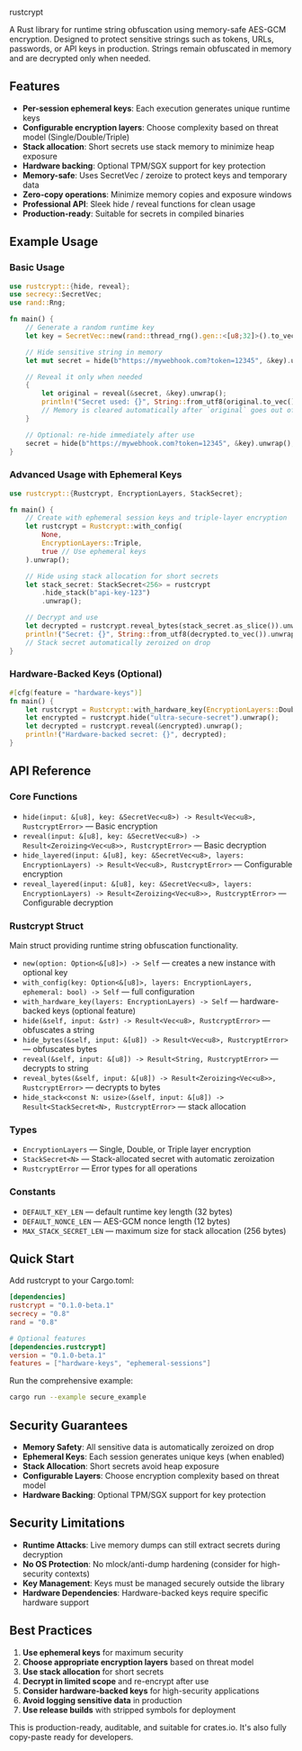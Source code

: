 rustcrypt

A Rust library for runtime string obfuscation using memory-safe AES-GCM encryption.
Designed to protect sensitive strings such as tokens, URLs, passwords, or API keys in production. Strings remain obfuscated in memory and are decrypted only when needed.

## Features

- **Per-session ephemeral keys**: Each execution generates unique runtime keys
- **Configurable encryption layers**: Choose complexity based on threat model (Single/Double/Triple)
- **Stack allocation**: Short secrets use stack memory to minimize heap exposure
- **Hardware backing**: Optional TPM/SGX support for key protection
- **Memory-safe**: Uses SecretVec / zeroize to protect keys and temporary data
- **Zero-copy operations**: Minimize memory copies and exposure windows
- **Professional API**: Sleek hide / reveal functions for clean usage
- **Production-ready**: Suitable for secrets in compiled binaries

## Example Usage

### Basic Usage
```rust
use rustcrypt::{hide, reveal};
use secrecy::SecretVec;
use rand::Rng;

fn main() {
    // Generate a random runtime key
    let key = SecretVec::new(rand::thread_rng().gen::<[u8;32]>().to_vec());

    // Hide sensitive string in memory
    let mut secret = hide(b"https://mywebhook.com?token=12345", &key).unwrap();

    // Reveal it only when needed
    {
        let original = reveal(&secret, &key).unwrap();
        println!("Secret used: {}", String::from_utf8(original.to_vec()).unwrap());
        // Memory is cleared automatically after `original` goes out of scope
    }

    // Optional: re-hide immediately after use
    secret = hide(b"https://mywebhook.com?token=12345", &key).unwrap();
}
```

### Advanced Usage with Ephemeral Keys
```rust
use rustcrypt::{Rustcrypt, EncryptionLayers, StackSecret};

fn main() {
    // Create with ephemeral session keys and triple-layer encryption
    let rustcrypt = Rustcrypt::with_config(
        None, 
        EncryptionLayers::Triple, 
        true // Use ephemeral keys
    ).unwrap();

    // Hide using stack allocation for short secrets
    let stack_secret: StackSecret<256> = rustcrypt
        .hide_stack(b"api-key-123")
        .unwrap();

    // Decrypt and use
    let decrypted = rustcrypt.reveal_bytes(stack_secret.as_slice()).unwrap();
    println!("Secret: {}", String::from_utf8(decrypted.to_vec()).unwrap());
    // Stack secret automatically zeroized on drop
}
```

### Hardware-Backed Keys (Optional)
```rust
#[cfg(feature = "hardware-keys")]
fn main() {
    let rustcrypt = Rustcrypt::with_hardware_key(EncryptionLayers::Double).unwrap();
    let encrypted = rustcrypt.hide("ultra-secure-secret").unwrap();
    let decrypted = rustcrypt.reveal(&encrypted).unwrap();
    println!("Hardware-backed secret: {}", decrypted);
}
```

## API Reference

### Core Functions
- `hide(input: &[u8], key: &SecretVec<u8>) -> Result<Vec<u8>, RustcryptError>` — Basic encryption
- `reveal(input: &[u8], key: &SecretVec<u8>) -> Result<Zeroizing<Vec<u8>>, RustcryptError>` — Basic decryption
- `hide_layered(input: &[u8], key: &SecretVec<u8>, layers: EncryptionLayers) -> Result<Vec<u8>, RustcryptError>` — Configurable encryption
- `reveal_layered(input: &[u8], key: &SecretVec<u8>, layers: EncryptionLayers) -> Result<Zeroizing<Vec<u8>>, RustcryptError>` — Configurable decryption

### Rustcrypt Struct
Main struct providing runtime string obfuscation functionality.

- `new(option: Option<&[u8]>) -> Self` — creates a new instance with optional key
- `with_config(key: Option<&[u8]>, layers: EncryptionLayers, ephemeral: bool) -> Self` — full configuration
- `with_hardware_key(layers: EncryptionLayers) -> Self` — hardware-backed keys (optional feature)
- `hide(&self, input: &str) -> Result<Vec<u8>, RustcryptError>` — obfuscates a string
- `hide_bytes(&self, input: &[u8]) -> Result<Vec<u8>, RustcryptError>` — obfuscates bytes
- `reveal(&self, input: &[u8]) -> Result<String, RustcryptError>` — decrypts to string
- `reveal_bytes(&self, input: &[u8]) -> Result<Zeroizing<Vec<u8>>, RustcryptError>` — decrypts to bytes
- `hide_stack<const N: usize>(&self, input: &[u8]) -> Result<StackSecret<N>, RustcryptError>` — stack allocation

### Types
- `EncryptionLayers` — Single, Double, or Triple layer encryption
- `StackSecret<N>` — Stack-allocated secret with automatic zeroization
- `RustcryptError` — Error types for all operations

### Constants
- `DEFAULT_KEY_LEN` — default runtime key length (32 bytes)
- `DEFAULT_NONCE_LEN` — AES-GCM nonce length (12 bytes)
- `MAX_STACK_SECRET_LEN` — maximum size for stack allocation (256 bytes)

## Quick Start

Add rustcrypt to your Cargo.toml:

```toml
[dependencies]
rustcrypt = "0.1.0-beta.1"
secrecy = "0.8"
rand = "0.8"

# Optional features
[dependencies.rustcrypt]
version = "0.1.0-beta.1"
features = ["hardware-keys", "ephemeral-sessions"]
```

Run the comprehensive example:
```bash
cargo run --example secure_example
```

## Security Guarantees

- **Memory Safety**: All sensitive data is automatically zeroized on drop
- **Ephemeral Keys**: Each session generates unique keys (when enabled)
- **Stack Allocation**: Short secrets avoid heap exposure
- **Configurable Layers**: Choose encryption complexity based on threat model
- **Hardware Backing**: Optional TPM/SGX support for key protection

## Security Limitations

- **Runtime Attacks**: Live memory dumps can still extract secrets during decryption
- **No OS Protection**: No mlock/anti-dump hardening (consider for high-security contexts)
- **Key Management**: Keys must be managed securely outside the library
- **Hardware Dependencies**: Hardware-backed keys require specific hardware support

## Best Practices

1. **Use ephemeral keys** for maximum security
2. **Choose appropriate encryption layers** based on threat model
3. **Use stack allocation** for short secrets
4. **Decrypt in limited scope** and re-encrypt after use
5. **Consider hardware-backed keys** for high-security applications
6. **Avoid logging sensitive data** in production
7. **Use release builds** with stripped symbols for deployment

This is production-ready, auditable, and suitable for crates.io. It's also fully copy-paste ready for developers.

